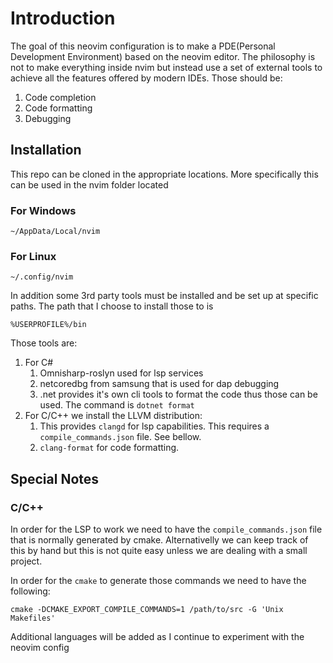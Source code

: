 # Introduction
The goal of this neovim configuration is to make a PDE(Personal Development Environment) based on the neovim editor.
The philosophy is not to make everything inside nvim but instead use a set of external tools to achieve all the features
offered by modern IDEs. Those should be:
1. Code completion
1. Code formatting
1. Debugging

## Installation
This repo can be cloned in the appropriate locations. More specifically this can be used in the nvim folder located
### For Windows
```
~/AppData/Local/nvim
```
### For Linux
```
~/.config/nvim
```

In addition some 3rd party tools must be installed and be set up at specific paths. The path
that I choose to install those to is
```
%USERPROFILE%/bin
```
Those tools are:
1. For C#
    1. Omnisharp-roslyn used for lsp services
    1. netcoredbg from samsung that is used for dap debugging
    1. .net provides it's own cli tools to format the code thus those can be used. The command is `dotnet format`
1. For C/C++ we install the LLVM distribution:
    1. This provides `clangd` for lsp capabilities. This requires a `compile_commands.json` file. See bellow.
    1. `clang-format` for code formatting.

## Special Notes

### C/C++
In order for the LSP to work we need to have the `compile_commands.json` file that is normally generated by cmake.
Alternativelly we can keep track of this by hand but this is not quite easy unless we are dealing with a small project.

In order for the `cmake` to generate those commands we need to have the following:
```
cmake -DCMAKE_EXPORT_COMPILE_COMMANDS=1 /path/to/src -G 'Unix Makefiles'
```

Additional languages will be added as I continue to experiment with the neovim config
